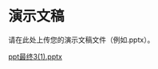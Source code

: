 # 演示文稿

请在此处上传您的演示文稿文件（例如.pptx）。

[ppt最终3(1).pptx](https://github.com/user-attachments/files/20876592/ppt.3.1.pptx)
